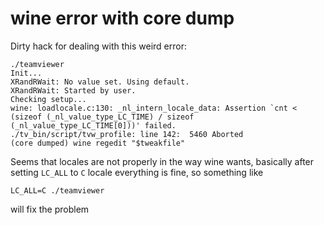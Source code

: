 # wine error with core dump
Dirty hack for dealing with this weird error:
```
./teamviewer
Init...
XRandRWait: No value set. Using default.
XRandRWait: Started by user.
Checking setup...
wine: loadlocale.c:130: _nl_intern_locale_data: Assertion `cnt < (sizeof (_nl_value_type_LC_TIME) / sizeof (_nl_value_type_LC_TIME[0]))' failed.
./tv_bin/script/tvw_profile: line 142:  5460 Aborted                 (core dumped) wine regedit "$tweakfile"
```
Seems that locales are not properly in the way wine wants, basically after setting `LC_ALL` to `C` locale everything is fine,
so something like
```
LC_ALL=C ./teamviewer
```
will fix the problem

